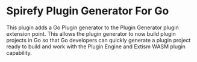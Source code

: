 # Spirefy Plugin Generator For Go

This plugin adds a Go Plugin generator to the Plugin Generator plugin extension point. This
allows the plugin generator to now build plugin projects in Go so that Go developers
can quickly generate a plugin project ready to build and work with the Plugin Engine
and Extism WASM plugin capability. 
